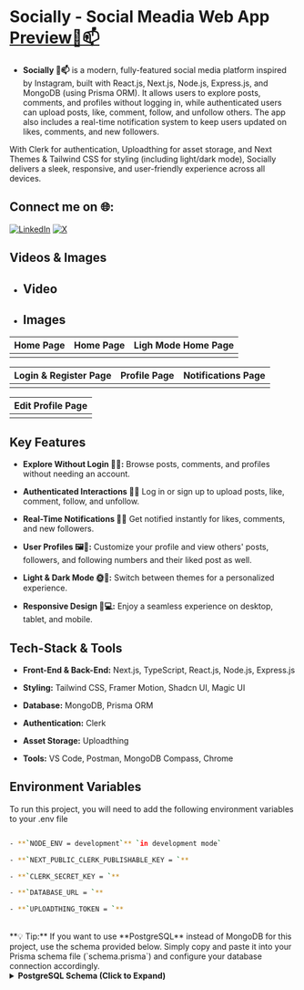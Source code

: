 # Socially - Social Meadia Web App [Preview🪬📫](https://socially-next.vercel.app/)

- **Socially 🪬📫** is a modern, fully-featured social media platform inspired by Instagram, built with React.js, Next.js, Node.js, Express.js, and MongoDB (using Prisma ORM). It allows users to explore posts, comments, and profiles without logging in, while authenticated users can upload posts, like, comment, follow, and unfollow others. The app also includes a real-time notification system to keep users updated on likes, comments, and new followers.

With Clerk for authentication, Uploadthing for asset storage, and Next Themes & Tailwind CSS for styling (including light/dark mode), Socially delivers a sleek, responsive, and user-friendly experience across all devices.

## Connect me on 🌐:

[![LinkedIn](https://img.shields.io/badge/LinkedIn-%230077B5.svg?logo=linkedin&logoColor=white)](https://linkedin.com/in/sandip-chavda-86704a2aa) [![X](https://img.shields.io/badge/X-black.svg?logo=X&logoColor=white)](https://x.com/@SandipC70731202)

## Videos & Images

- ## Video

- ## Images

| Home Page | Home Page | Ligh Mode Home Page |
| --------- | --------- | ------------------- |
|           |           |                     |

| Login & Register Page | Profile Page | Notifications Page |
| --------------------- | ------------ | ------------------ |
|                       |              |                    |

| Edit Profile Page |
| ----------------- |
|                   |

## Key Features

- **Explore Without Login 👀🌐:** Browse posts, comments, and profiles without needing an account.

- **Authenticated Interactions 🔑💬** Log in or sign up to upload posts, like, comment, follow, and unfollow.

- **Real-Time Notifications 🔔📨** Get notified instantly for likes, comments, and new followers.

- **User Profiles 🖼️👤:** Customize your profile and view others' posts, followers, and following numbers and their liked post as well.

- **Light & Dark Mode 🌞🌙:** Switch between themes for a personalized experience.

- **Responsive Design 📱💻:** Enjoy a seamless experience on desktop, tablet, and mobile.

## Tech-Stack & Tools

- **Front-End & Back-End:** Next.js, TypeScript, React.js, Node.js, Express.js

- **Styling:** Tailwind CSS, Framer Motion, Shadcn UI, Magic UI

- **Database:** MongoDB, Prisma ORM

- **Authentication:** Clerk

- **Asset Storage:** Uploadthing

- **Tools:** VS Code, Postman, MongoDB Compass, Chrome

## Environment Variables

To run this project, you will need to add the following environment variables to your .env file

```bash

- **`NODE_ENV = development`** `in development mode`

- **`NEXT_PUBLIC_CLERK_PUBLISHABLE_KEY = `**

- **`CLERK_SECRET_KEY = `**

- **`DATABASE_URL = `**

- **`UPLOADTHING_TOKEN = `**

```

</br>
**💡 Tip:** If you want to use **PostgreSQL** instead of MongoDB for this project, use the schema provided below. Simply copy and paste it into your Prisma schema file (`schema.prisma`) and configure your database connection accordingly.

<details>
<summary><b>PostgreSQL Schema (Click to Expand)</b></summary>
```prisma
model User {
  id        String   @id @default(cuid())
  email     String   @unique
  username  String   @unique
  clerkId   String   @unique
  name      String?
  bio       String?
  image     String?
  location  String?
  website   String?
  createdAt DateTime @default(now())
  updatedAt DateTime @updatedAt

// Relations:
posts Post[] // One-to-many
comments Comment[] // One-to-many
likes Like[] // One-to-many

followers Follows[] @relation("following") // users who follow this user
following Follows[] @relation("follower") // users this user follows

notifications Notification[] @relation("userNotifications") // notifications received by a user
notificationsCreated Notification[] @relation("notificationCreator") // notifications triggered by a user
}

model Post {
id String @id @default(cuid())
authorId String
content String?
image String?
createdAt DateTime @default(now())
updatedAt DateTime @updatedAt

// Relations
author User @relation(fields: [authorId], references: [id], onDelete: Cascade)
comments Comment[]
likes Like[]
notifications Notification[]
}

model Comment {
id String @id @default(cuid())
content String
authorId String
postId String
createdAt DateTime @default(now())

// Relations
author User @relation(fields: [authorId], references: [id], onDelete: Cascade)
post Post @relation(fields: [postId], references: [id], onDelete: Cascade)
notifications Notification[]

@@index([authorId, postId]) // composite index for faster queries
}

model Like {
id String @id @default(cuid())
postId String
userId String
createdAt DateTime @default(now())

// Relations
user User @relation(fields: [userId], references: [id], onDelete: Cascade)
post Post @relation(fields: [postId], references: [id], onDelete: Cascade)

@@index([userId, postId]) // composite index for faster queries
@@unique([userId, postId]) // prevents same user liking post twice
}

model Follows {
followerId String
followingId String
createdAt DateTime @default(now())

// Relations
follower User @relation("follower", fields: [followerId], references: [id], onDelete: Cascade)
following User @relation("following", fields: [followingId], references: [id], onDelete: Cascade)

@@index([followerId, followingId]) // composite index for faster queries
@@id([followerId, followingId]) // composite primary key prevents duplicate follows
}

model Notification {
id String @id @default(cuid())
userId String
creatorId String
type NotificationType
read Boolean @default(false)
postId String?
commentId String?
createdAt DateTime @default(now())

// Relations
user User @relation("userNotifications", fields: [userId], references: [id], onDelete: Cascade)
creator User @relation("notificationCreator", fields: [creatorId], references: [id], onDelete: Cascade)
post Post? @relation(fields: [postId], references: [id], onDelete: Cascade)
comment Comment? @relation(fields: [commentId], references: [id], onDelete: Cascade)

@@index([userId, createdAt])
}

enum NotificationType {
LIKE
COMMENT
FOLLOW
}

````

</details>

## Run Locally

- **Clone the project**

```bash
  git clone https://github.com/Sandip-Chavda/Socially__Next.js_React.js.git
````

- **Install dependencies**

```bash
  npm install
```

- **Run project**

```bash
  npm run dev
```

- Access the Application: Open your web browser and visit **`http://localhost:3000`** to access the **HonestyBox**.

## Deploy on Vercel

- The easiest way to deploy your Next.js app is to use the **[Vercel Platform](https://vercel.com/new?utm_medium=default-template&filter=next.js&utm_source=create-next-app&utm_campaign=create-next-app-readme)** from the creators of Next.js.

- Check out our **[Next.js deployment documentation](https://nextjs.org/docs/deployment)** for more details.

## Learn More 📚

To get a deeper understanding of the technologies used in **Socially**, refer to the following resources:

### **Next.js**

- [Next.js Documentation](https://nextjs.org/docs) - Learn about Next.js features and API.
- [Learn Next.js](https://nextjs.org/learn) - An interactive Next.js tutorial.
- [Next.js GitHub Repository](https://github.com/vercel/next.js/) - Your feedback and contributions are welcome!

### **Authentication (Clerk)**

- [Clerk Documentation](https://docs.clerk.dev/) - Learn how to implement and customize authentication in your Next.js projects with Clerk.

### **Styling**

- [Tailwind CSS](https://tailwindcss.com/docs/installation) - Visit for a better understanding of styling and customizing your website.
- [Framer Motion](https://www.framer.com/motion/) - Learn how to add animations and interactions to your React components.
- [Shadcn UI](https://ui.shadcn.com/docs/installation/next) - Follow the link to set up Shadcn UI for your Next.js application and explore its components.
- [Magic UI](https://magicui.design/docs/components/) - Explore cool animated components and set up Magic UI for your Next.js app.

### **Database**

- [MongoDB Documentation](https://www.mongodb.com/docs/manual/tutorial/getting-started/) - Learn more about MongoDB and how to use it effectively.
- [Prisma ORM](https://www.prisma.io/docs) - Understand how to use Prisma ORM for database management and schema generation.

### **Asset Storage**

- [Uploadthing Documentation](https://docs.uploadthing.com/) - Learn how to handle file uploads and storage in your application.

### **Tools**

- [VS Code](https://code.visualstudio.com/docs) - Master the code editor used for building this project.
- [Postman](https://learning.postman.com/) - Learn how to test and debug APIs effectively.
- [MongoDB Compass](https://www.mongodb.com/products/compass) - Explore and manage your MongoDB data visually.

<!-- ## License

[MIT](https://choosealicense.com/licenses/mit/) -->
